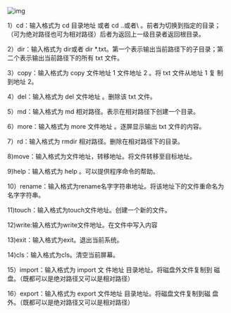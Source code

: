  

![img](https://typoraimg0819.oss-cn-beijing.aliyuncs.com/20200922152057.png)

 

1）cd：输入格式为 cd 目录地址 或者 cd ..或者\ 。前者为切换到指定的目录；（可为绝对路径也可为相对路径）后者为返回上一级目录者返回根目录。

2）dir：输入格式为 dir或者 dir *.txt。第一个表示输出当前路径下的子目录；第二个表示输出当前路径下的所有 txt 文件。

3）copy：输入格式为 copy 文件地址 1 文件地址 2 。将 txt 文件从地址 1 复 制到地址 2。

4）del：输入格式为 del 文件地址 。删除该 txt 文件。

5）md：输入格式为 md 相对路径。表示在相对路径下创建一个目录。

6）more：输入格式为 more 文件地址 。逐屏显示输出 txt 文件的内容。

7）rd：输入格式为 rmdir 相对路径。删除在相对路径下的目录。

8)move：输入格式为文件地址，转移地址。将文件转移至目标地址。

9)help：输入格式为 help 。可以提供程序命令的帮助。

10）rename：输入格式为rename名字字符串地址。将该地址下的文件重命名为名字字符串。

11)touch：输入格式为touch文件地址。创建一个新的文件。

12)write:输入格式为write文件地址。在文件中写入内容

13)exit：输入格式为exit。退出当前系统。

14)cls：输入格式为cls。清空当前屏幕。

15）import：输入格式为 import 文  件地址 目录地址。将磁盘外文件复制到 磁盘。（既都可以是绝对路径又可以是相对路径）

16）export：输入格式为 export 文件地址 目录地址。将磁盘文件复制到磁 盘外。（既都可以是绝对路径又可以是相对路径）

 